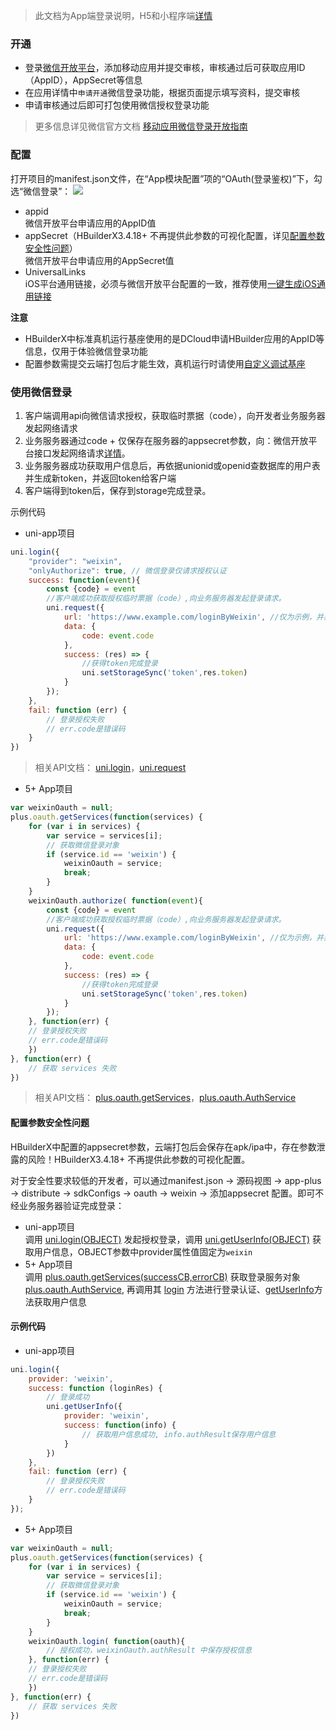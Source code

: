 > 此文档为App端登录说明，H5和小程序端[详情](https://uniapp.dcloud.io/api/plugins/login.html#login)

### 开通  
- 登录[微信开放平台](https://open.weixin.qq.com/)，添加移动应用并提交审核，审核通过后可获取应用ID（AppID），AppSecret等信息
- 在应用详情中`申请开通`微信登录功能，根据页面提示填写资料，提交审核
- 申请审核通过后即可打包使用微信授权登录功能

> 更多信息详见微信官方文档 [移动应用微信登录开放指南](https://developers.weixin.qq.com/doc/oplatform/Mobile_App/WeChat_Login/Development_Guide.html)

### 配置  
打开项目的manifest.json文件，在“App模块配置”项的“OAuth(登录鉴权)”下，勾选“微信登录”：
![](https://native-res.dcloud.net.cn/images/uniapp/oauth/weixin-manifest.png)

- appid  
微信开放平台申请应用的AppID值  
- appSecret（HBuilderX3.4.18+ 不再提供此参数的可视化配置，详见[配置参数安全性问题](#配置参数安全性问题)）</br>
微信开放平台申请应用的AppSecret值  
- UniversalLinks  
iOS平台通用链接，必须与微信开放平台配置的一致，推荐使用[一键生成iOS通用链接](https://uniapp.dcloud.io/api/plugins/universal-links.html)  

**注意**
- HBuilderX中标准真机运行基座使用的是DCloud申请HBuilder应用的AppID等信息，仅用于体验微信登录功能
- 配置参数需提交云端打包后才能生效，真机运行时请使用[自定义调试基座](https://ask.dcloud.net.cn/article/35115)


### 使用微信登录  
1. 客户端调用api向微信请求授权，获取临时票据（code），向开发者业务服务器发起网络请求
2. 业务服务器通过code + 仅保存在服务器的appsecret参数，向：微信开放平台接口发起网络请求[详情](https://open.weixin.qq.com/cgi-bin/showdocument?action=dir_list&t=resource/res_list&verify=1&id=open1419317853&token=&lang=zh_CN)。
3. 业务服务器成功获取用户信息后，再依据unionid或openid查数据库的用户表并生成新token，并返回token给客户端
4. 客户端得到token后，保存到storage完成登录。

示例代码  
- uni-app项目  
``` js  
uni.login({ 
	"provider": "weixin",
	"onlyAuthorize": true, // 微信登录仅请求授权认证
	success: function(event){
		const {code} = event
		//客户端成功获取授权临时票据（code）,向业务服务器发起登录请求。
		uni.request({
		    url: 'https://www.example.com/loginByWeixin', //仅为示例，并非真实接口地址。
		    data: {
		        code: event.code
		    },
		    success: (res) => {
		        //获得token完成登录
				uni.setStorageSync('token',res.token)
		    }
		});
	},
	fail: function (err) {
        // 登录授权失败  
        // err.code是错误码
    }
})
```
> 相关API文档： [uni.login](https://uniapp.dcloud.io/api/plugins/login.html#login)，[uni.request](https://uniapp.dcloud.io/api/request/request.html)

- 5+ App项目  

``` js  
var weixinOauth = null;
plus.oauth.getServices(function(services) {
	for (var i in services) {
		var service = services[i];
		// 获取微信登录对象 
		if (service.id == 'weixin') {
			weixinOauth = service;
			break;
		}
	}
	weixinOauth.authorize( function(event){
		const {code} = event
		//客户端成功获取授权临时票据（code）,向业务服务器发起登录请求。
		uni.request({
		    url: 'https://www.example.com/loginByWeixin', //仅为示例，并非真实接口地址。
		    data: {
		        code: event.code
		    },
		    success: (res) => {
		        //获得token完成登录
				uni.setStorageSync('token',res.token)
		    }
		});
	}, function(err) {
    // 登录授权失败  
    // err.code是错误码
	})
}, function(err) {
	// 获取 services 失败
})
```
> 相关API文档： [plus.oauth.getServices](https://www.html5plus.org/doc/zh_cn/oauth.html#plus.oauth.getServices)，[plus.oauth.AuthService](https://www.html5plus.org/doc/zh_cn/oauth.html#plus.oauth.AuthService)

#### 配置参数安全性问题  
HBuilderX中配置的appsecret参数，云端打包后会保存在apk/ipa中，存在参数泄露的风险！HBuilderX3.4.18+ 不再提供此参数的可视化配置。

对于安全性要求较低的开发者，可以通过manifest.json -> 源码视图 -> app-plus -> distribute -> sdkConfigs -> oauth -> weixin -> 添加appsecret 配置。即可不经业务服务器验证完成登录：

- uni-app项目  
调用 [uni.login(OBJECT)](api/plugins/login?id=login) 发起授权登录，调用 [uni.getUserInfo(OBJECT)](https://uniapp.dcloud.io/api/plugins/login?id=getuserinfo) 获取用户信息，OBJECT参数中provider属性值固定为`weixin`
- 5+ App项目  
调用 [plus.oauth.getServices(successCB,errorCB)](https://www.html5plus.org/doc/zh_cn/oauth.html#plus.oauth.getServices) 获取登录服务对象 [plus.oauth.AuthService](https://www.html5plus.org/doc/zh_cn/oauth.html#plus.oauth.AuthService), 再调用其 [login](https://www.html5plus.org/doc/zh_cn/oauth.html#plus.oauth.AuthService.login) 方法进行登录认证、[getUserInfo](https://www.html5plus.org/doc/zh_cn/oauth.html#plus.oauth.AuthService.getUserInfo)方法获取用户信息  


#### 示例代码  
- uni-app项目  
``` js  
uni.login({
    provider: 'weixin',
    success: function (loginRes) {
        // 登录成功
        uni.getUserInfo({
            provider: 'weixin',
            success: function(info) {
                // 获取用户信息成功, info.authResult保存用户信息
            }
        })
    },
    fail: function (err) {
        // 登录授权失败  
        // err.code是错误码
    }
});
```  

- 5+ App项目  
``` js  
var weixinOauth = null;
plus.oauth.getServices(function(services) {
	for (var i in services) {
		var service = services[i];
		// 获取微信登录对象 
		if (service.id == 'weixin') {
			weixinOauth = service;
			break;
		}
	}
	weixinOauth.login( function(oauth){
		// 授权成功，weixinOauth.authResult 中保存授权信息  
	}, function(err) {
    // 登录授权失败  
    // err.code是错误码
	})
}, function(err) {
	// 获取 services 失败
})
```